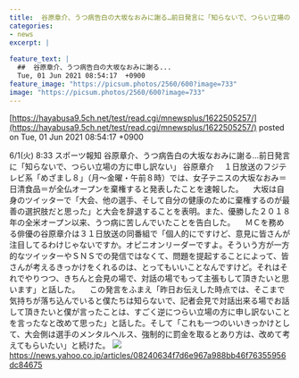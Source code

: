 ```yaml
---
title:  谷原章介、うつ病告白の大坂なおみに謝る…前日発言に「知らないで、つらい立場の方に申し訳ない」  
categories:
- news
excerpt: |
  
feature_text: |
  ##  谷原章介、うつ病告白の大坂なおみに謝る...
  Tue, 01 Jun 2021 08:54:17  +0900
feature_image: "https://picsum.photos/2560/600?image=733"
image: "https://picsum.photos/2560/600?image=733"
---
```


[https://hayabusa9.5ch.net/test/read.cgi/mnewsplus/1622505257/](https://hayabusa9.5ch.net/test/read.cgi/mnewsplus/1622505257/)
posted on Tue, 01 Jun 2021 08:54:17  +0900

<!--more-->

6/1(火) 8:33 スポーツ報知 谷原章介、うつ病告白の大坂なおみに謝る…前日発言に「知らないで、つらい立場の方に申し訳ない」 谷原章介 　１日放送のフジテレビ系「めざまし８」（月〜金曜・午前８時）では、女子テニスの大坂なおみ＝日清食品＝が全仏オープンを棄権すると発表したことを速報した。 　大坂は自身のツイッターで「大会、他の選手、そして自分の健康のために棄権するのが最善の選択肢だと思った」と大会を辞退することを表明。また、優勝した２０１８年の全米オープン以来、うつ病に苦しんでいたことを告白した。 　ＭＣを務める俳優の谷原章介は３１日放送の同番組で「個人的にですけど、意見に皆さんが注目してるわけじゃないですか。オピニオンリーダーですよ。そういう方が一方的なツイッターやＳＮＳでの発信ではなくて、問題を提起することによって、皆さんが考えるきっかけをくれるのは、とってもいいことなんですけど。それはそれでやりつつ、きちんと会見の場で、対話の場でもって主張もして頂きたいと思います」と話した。 　この発言をふまえ「昨日お伝えした時点では、そこまで気持ちが落ち込んでいると僕たちは知らないで、記者会見で対話出来る場でお話して頂きたいと僕が言ったことは、すごく逆につらい立場の方に申し訳ないことを言ったなと改めて思った」と話した。そして「これも一つのいいきっかけとして、大会側は選手のメンタルヘルス、強制的に罰金を取るとあり方は、改めて考えてもらいたい」と続けた。 ![](https://amd-pctr.c.yimg.jp/r/iwiz-amd/20210601-06011023-sph-000-1-view.jpg) https://news.yahoo.co.jp/articles/08240634f7d6e967a988bb46f76355956dc84675
